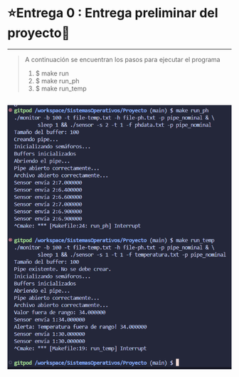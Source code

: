 # ⭐️Entrega 0 : Entrega preliminar del proyecto🤖️
---
> A continuación se encuentran los pasos para ejecutar el programa
> 1. $ make run
> 2. $ make run_ph
> 3. $ make run_temp

![alt text](image.png)
----

